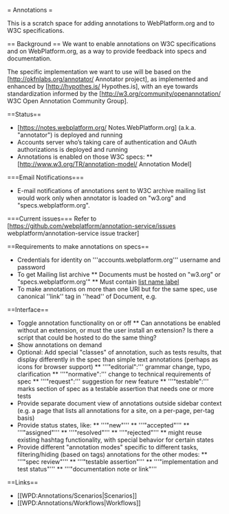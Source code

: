 = Annotations =

This is a scratch space for adding annotations to WebPlatform.org and to W3C specifications.

== Background ==
We want to enable annotations on W3C specifications and on WebPlatform.org, as a way to provide feedback into specs and documentation.

The specific implementation we want to use will be based on the [http://okfnlabs.org/annotator/ Annotator project], as implemented and enhanced by [http://hypothes.is/ Hypothes.is], with an eye towards standardization informed by the [http://w3.org/community/openannotation/ W3C Open Annotation Community Group].

==Status==
* [https://notes.webplatform.org/ Notes.WebPlatform.org] (a.k.a. "annotator") is deployed and running
* Accounts server who’s taking care of authentication and OAuth authorizations is deployed and running
* Annotations is enabled on those W3C specs:
** [http://www.w3.org/TR/annotation-model/ Annotation Model]

===Email Notifications===
* E-mail notifications of annotations sent to W3C archive mailing list would work only when annotator is loaded on "w3.org" and "specs.webplatform.org".


===Current issues===
Refer to [https://github.com/webplatform/annotation-service/issues webplatform/annotation-service issue tracker]

==Requirements to make annotations on specs==
* Credentials for identity on '''accounts.webplatform.org''' username and password
* To get Mailing list archive
** Documents must be hosted on "w3.org" or "specs.webplatform.org'"
** Must contain <syntaxHighlight><a href="mailto:public-listname@w3.org" rel="reply-to">list name label</a></syntaxHighlight>
* To make annotations on more than one URI but for the same spec, use canonical ''link'' tag in ''head'' of Document, e.g. <syntaxHighlight><link rel="canonical" href="http://www.w3.org/TR/annotation-model/"></syntaxHighlight>

==Interface==
* Toggle annotation functionality on or off
** Can annotations be enabled without an extension, or must the user install an extension? Is there a script that could be hosted to do the same thing?
* Show annotations on demand
* Optional: Add special "classes" of annotation, such as tests results, that display differently in the spec than simple text annotations (perhaps as icons for browser support)
** '''"editorial":''' grammar change, typo, clarification
** '''"normative":''' change to technical requirements of spec
** '''"request":''' suggestion for new feature
** '''"testable":''' marks section of spec as a testable assertion that needs one or more tests
* Provide separate document view of annotations outside sidebar context (e.g. a page that lists all annotations for a site, on a per-page, per-tag basis)
* Provide status states, like:
** '''"new"''' 
** '''"accepted"''' 
** '''"assigned"''' 
** '''"resolved"''' 
** '''"rejected"''' 
** might reuse existing hashtag functionality, with special behavior for certain states
* Provide different "annotation modes" specific to different tasks, filtering/hiding (based on tags) annotations for the other modes:
** '''"spec review"''' 
** '''"testable assertion"''' 
** '''"implementation and test status"''' 
** '''"documentation note or link"'''

==Links==
* [[WPD:Annotations/Scenarios|Scenarios]]
* [[WPD:Annotations/Workflows|Workflows]]